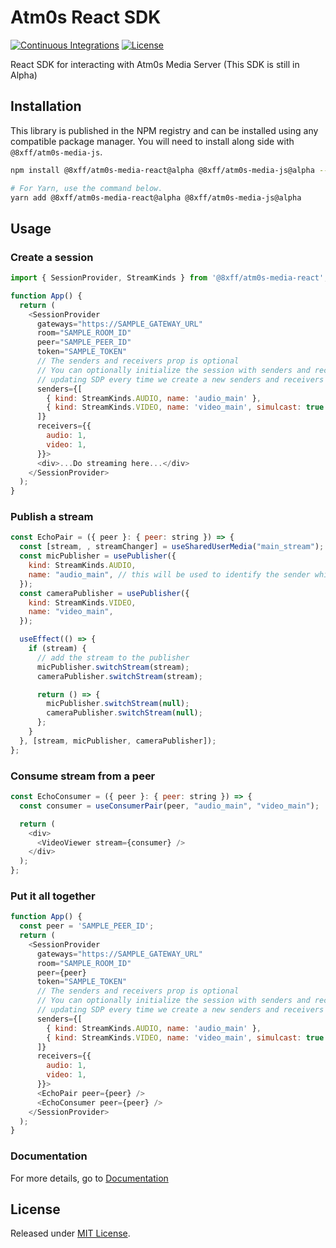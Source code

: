 # Atm0s React SDK

[![Continuous Integrations](https://github.com/8xff/media-sdk-react/actions/workflows/continuous-integrations.yaml/badge.svg?branch=main)](https://github.com/8xff/media-sdk-react/actions/workflows/continuous-integrations.yaml)
[![License](https://badgen.net/github/license/8xff/media-sdk-react)](./LICENSE)

React SDK for interacting with Atm0s Media Server (This SDK is still in Alpha)

## Installation

This library is published in the NPM registry and can be installed using any compatible package manager.
You will need to install along side with `@8xff/atm0s-media-js`.

```sh
npm install @8xff/atm0s-media-react@alpha @8xff/atm0s-media-js@alpha --save

# For Yarn, use the command below.
yarn add @8xff/atm0s-media-react@alpha @8xff/atm0s-media-js@alpha
```

## Usage

### Create a session

```js
import { SessionProvider, StreamKinds } from '@8xff/atm0s-media-react';

function App() {
  return (
    <SessionProvider
      gateways="https://SAMPLE_GATEWAY_URL"
      room="SAMPLE_ROOM_ID"
      peer="SAMPLE_PEER_ID"
      token="SAMPLE_TOKEN"
      // The senders and receivers prop is optional
      // You can optionally initialize the session with senders and receivers so we won't have to keep
      // updating SDP every time we create a new senders and receivers
      senders={[
        { kind: StreamKinds.AUDIO, name: 'audio_main' },
        { kind: StreamKinds.VIDEO, name: 'video_main', simulcast: true },
      ]}
      receivers={{
        audio: 1,
        video: 1,
      }}>
      <div>...Do streaming here...</div>
    </SessionProvider>
  );
}
```

### Publish a stream

```js
const EchoPair = ({ peer }: { peer: string }) => {
  const [stream, , streamChanger] = useSharedUserMedia("main_stream");
  const micPublisher = usePublisher({
    kind: StreamKinds.AUDIO,
    name: "audio_main", // this will be used to identify the sender which the publisher will be using
  });
  const cameraPublisher = usePublisher({
    kind: StreamKinds.VIDEO,
    name: "video_main",
  });

  useEffect(() => {
    if (stream) {
      // add the stream to the publisher
      micPublisher.switchStream(stream);
      cameraPublisher.switchStream(stream);

      return () => {
        micPublisher.switchStream(null);
        cameraPublisher.switchStream(null);
      };
    }
  }, [stream, micPublisher, cameraPublisher]);
};
```

### Consume stream from a peer

```js
const EchoConsumer = ({ peer }: { peer: string }) => {
  const consumer = useConsumerPair(peer, "audio_main", "video_main");

  return (
    <div>
      <VideoViewer stream={consumer} />
    </div>
  );
};
```

### Put it all together

```js
function App() {
  const peer = 'SAMPLE_PEER_ID';
  return (
    <SessionProvider
      gateways="https://SAMPLE_GATEWAY_URL"
      room="SAMPLE_ROOM_ID"
      peer={peer}
      token="SAMPLE_TOKEN"
      // The senders and receivers prop is optional
      // You can optionally initialize the session with senders and receivers so we won't have to keep
      // updating SDP every time we create a new senders and receivers
      senders={[
        { kind: StreamKinds.AUDIO, name: 'audio_main' },
        { kind: StreamKinds.VIDEO, name: 'video_main', simulcast: true },
      ]}
      receivers={{
        audio: 1,
        video: 1,
      }}>
      <EchoPair peer={peer} />
      <EchoConsumer peer={peer} />
    </SessionProvider>
  );
}
```

### Documentation

For more details, go to [Documentation](https://8xff.github.io/media-docs/docs/intro) 

## License

Released under [MIT License](./LICENSE).
